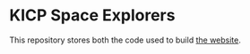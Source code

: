 # KICP Space Explorers

This repository stores both the code used to build [the website](https://kicp-space-explorers.github.io/kicp-space-explorers/).
